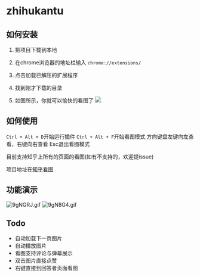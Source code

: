 # zhihukantu

## 如何安装

1. 把项目下载到本地

2. 在chrome浏览器的地址栏输入 `chrome://extensions/`
3. 点击加载已解压的扩展程序
4. 找到刚才下载的目录
5. 如图所示，你就可以愉快的看图了
![](http://ww1.sinaimg.cn/large/cfc08357gy1fp3edo75urj20mb05g3yr.jpg)


## 如何使用

`Ctrl + Alt + D`开始运行插件
`Ctrl + Alt + F`开始看图模式
方向键盘左键向左查看，右键向右查看
Esc退出看图模式

目前支持知乎上所有的页面的看图(如有不支持的，欢迎提issue)

项目地址在[知乎看图](https://github.com/jin10086/zhihukantu)
## 功能演示
![9gNGRJ.gif](http://wx1.sinaimg.cn/mw690/cfc08357gy1fp45ejqpryg20dc07i4qs.gif)
![9gN8G4.gif](http://wx2.sinaimg.cn/mw690/cfc08357gy1fp45f3pgl1g20dc07i7wj.gif)

## Todo
- 自动加载下一页图片
- 自动播放图片
- 看图支持评论与弹幕展示
- 双击图片直接点赞
- 右键直接到回答者页面看图




